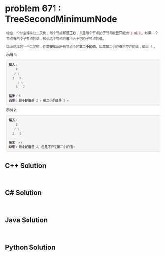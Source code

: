 
# problem 671 : TreeSecondMinimumNode

<img src="https://github.com/Peefy/PeefyLeetCode/blob/master/doc/601-700/671.TreeSecondMinimumNode/problem.png"/>

## C++ Solution

```c++



```

## C# Solution

```csharp



```

## Java Solution

```java



```

## Python Solution

```python



```





